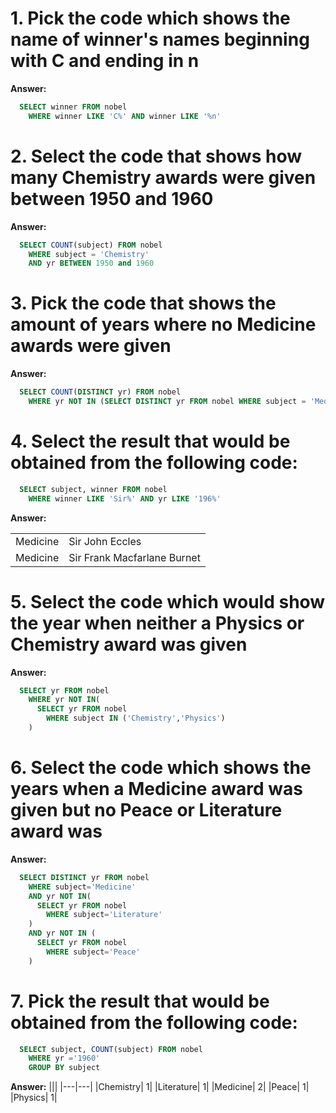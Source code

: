 # 1. Pick the code which shows the name of winner's names beginning with C and ending in n

**Answer:**

```sql
  SELECT winner FROM nobel
    WHERE winner LIKE 'C%' AND winner LIKE '%n'
```

# 2. Select the code that shows how many Chemistry awards were given between 1950 and 1960

**Answer:**

```sql
  SELECT COUNT(subject) FROM nobel
    WHERE subject = 'Chemistry'
    AND yr BETWEEN 1950 and 1960
```

# 3. Pick the code that shows the amount of years where no Medicine awards were given

**Answer:**

```sql
  SELECT COUNT(DISTINCT yr) FROM nobel
    WHERE yr NOT IN (SELECT DISTINCT yr FROM nobel WHERE subject = 'Medicine')
```

# 4. Select the result that would be obtained from the following code:

```sql
  SELECT subject, winner FROM nobel
    WHERE winner LIKE 'Sir%' AND yr LIKE '196%'
```

**Answer:**

|          |                             |
| -------- | --------------------------- |
| Medicine | Sir John Eccles             |
| Medicine | Sir Frank Macfarlane Burnet |

# 5. Select the code which would show the year when neither a Physics or Chemistry award was given

**Answer:**

```sql
  SELECT yr FROM nobel
    WHERE yr NOT IN(
      SELECT yr FROM nobel
        WHERE subject IN ('Chemistry','Physics')
    )
```

# 6. Select the code which shows the years when a Medicine award was given but no Peace or Literature award was

**Answer:**

```sql
  SELECT DISTINCT yr FROM nobel
    WHERE subject='Medicine'
    AND yr NOT IN(
      SELECT yr FROM nobel
        WHERE subject='Literature'
    )
    AND yr NOT IN (
      SELECT yr FROM nobel
        WHERE subject='Peace'
    )
```

# 7. Pick the result that would be obtained from the following code:

```sql
  SELECT subject, COUNT(subject) FROM nobel
    WHERE yr ='1960'
    GROUP BY subject
```

**Answer:**
|||
|---|---|
|Chemistry| 1|
|Literature| 1|
|Medicine| 2|
|Peace| 1|
|Physics| 1|
